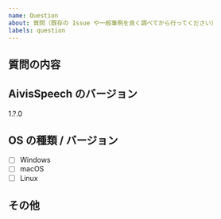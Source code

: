 ```yaml
---
name: Question
about: 質問（既存の Issue や一般事例を良く調べてから行ってください）
labels: question
---
```


## 質問の内容

<!-- ここに記載してください -->

## AivisSpeech のバージョン

1.?.0

<!-- "ヘルプ" → "アップデート情報" で確認できます -->

## OS の種類 / バージョン

<!-- チェックするには [ ] を [x] に変更してください -->

- [ ] Windows
- [ ] macOS
- [ ] Linux

<!--
なるべく詳しく書いてください 記述例:
*   Windows 10 Pro 64bit (10.0.10586)
*   macOS Sierra
*   Linux fedora 23 64bit
*   Others
-->

## その他

<!-- 関連して何か気がついたこと、気になることがあればココに書いてください -->

